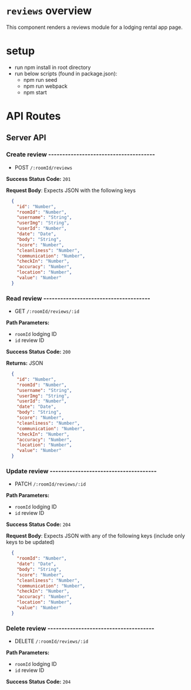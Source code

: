 # `reviews` overview
This component renders a reviews module for a lodging rental app page.

# setup
- run npm install in root directory
- run below scripts (found in package.json):
  - npm run seed
  - npm run webpack
  - npm start

# API Routes

## Server API

### Create review --------------------------------------
  * POST `/:roomId/reviews`

**Success Status Code:** `201`

**Request Body**: Expects JSON with the following keys

```json
  {
    "id": "Number",
    "roomId": "Number",
    "username": "String",
    "userImg": "String",
    "userId": "Number",
    "date": "Date",
    "body": "String",
    "score": "Number",
    "cleanliness": "Number",
    "communication": "Number",
    "checkIn": "Number",
    "accuracy": "Number",
    "location": "Number",
    "value": "Number"
  }
```
### Read review --------------------------------------
  * GET `/:roomId/reviews/:id`

**Path Parameters:**
  * `roomId` lodging ID
  * `id` review ID

**Success Status Code:** `200`

**Returns:** JSON

```json
  {
    "id": "Number",
    "roomId": "Number",
    "username": "String",
    "userImg": "String",
    "userId": "Number",
    "date": "Date",
    "body": "String",
    "score": "Number",
    "cleanliness": "Number",
    "communication": "Number",
    "checkIn": "Number",
    "accuracy": "Number",
    "location": "Number",
    "value": "Number"
  }
```



### Update review --------------------------------------
  * PATCH `/:roomId/reviews/:id`

**Path Parameters:**
  * `roomId` lodging ID
  * `id` review ID

**Success Status Code:** `204`

**Request Body**: Expects JSON with any of the following keys (include only keys to be updated)

```json
  {
    "roomId": "Number",
    "date": "Date",
    "body": "String",
    "score": "Number",
    "cleanliness": "Number",
    "communication": "Number",
    "checkIn": "Number",
    "accuracy": "Number",
    "location": "Number",
    "value": "Number"
  }
```

### Delete review --------------------------------------
  * DELETE `/:roomId/reviews/:id`

**Path Parameters:**
  * `roomId` lodging ID
  * `id` review ID

**Success Status Code:** `204`
